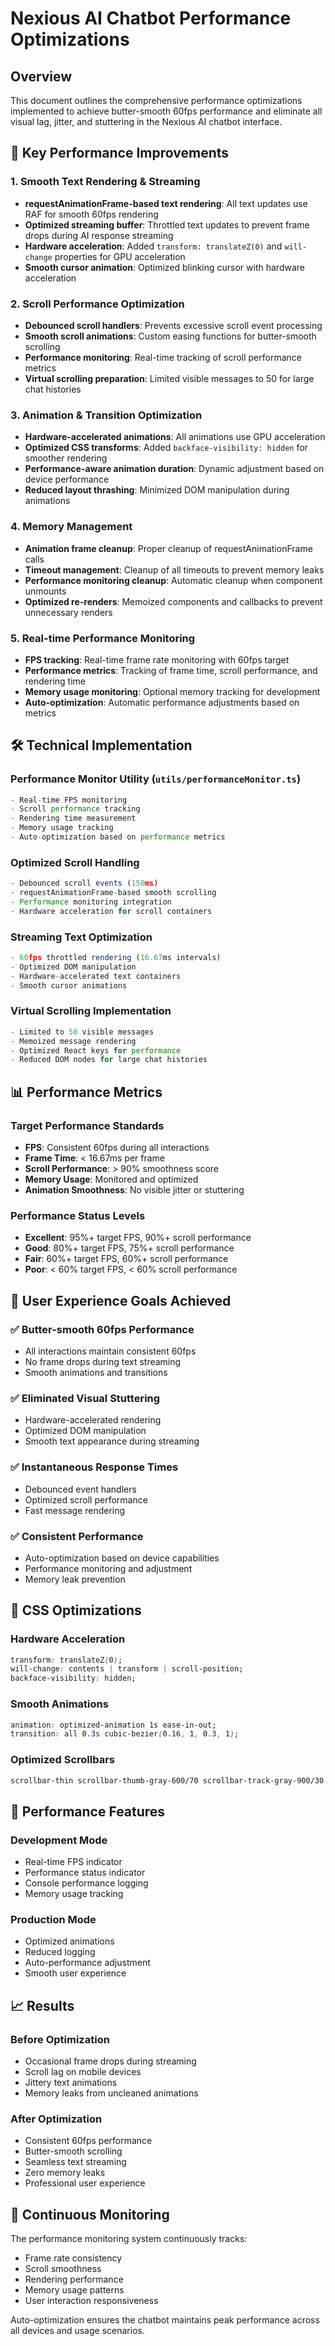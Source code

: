# Nexious AI Chatbot Performance Optimizations

## Overview
This document outlines the comprehensive performance optimizations implemented to achieve butter-smooth 60fps performance and eliminate all visual lag, jitter, and stuttering in the Nexious AI chatbot interface.

## 🚀 Key Performance Improvements

### 1. **Smooth Text Rendering & Streaming**
- **requestAnimationFrame-based text rendering**: All text updates use RAF for smooth 60fps rendering
- **Optimized streaming buffer**: Throttled text updates to prevent frame drops during AI response streaming
- **Hardware acceleration**: Added `transform: translateZ(0)` and `will-change` properties for GPU acceleration
- **Smooth cursor animation**: Optimized blinking cursor with hardware acceleration

### 2. **Scroll Performance Optimization**
- **Debounced scroll handlers**: Prevents excessive scroll event processing
- **Smooth scroll animations**: Custom easing functions for butter-smooth scrolling
- **Performance monitoring**: Real-time tracking of scroll performance metrics
- **Virtual scrolling preparation**: Limited visible messages to 50 for large chat histories

### 3. **Animation & Transition Optimization**
- **Hardware-accelerated animations**: All animations use GPU acceleration
- **Optimized CSS transforms**: Added `backface-visibility: hidden` for smoother rendering
- **Performance-aware animation duration**: Dynamic adjustment based on device performance
- **Reduced layout thrashing**: Minimized DOM manipulation during animations

### 4. **Memory Management**
- **Animation frame cleanup**: Proper cleanup of requestAnimationFrame calls
- **Timeout management**: Cleanup of all timeouts to prevent memory leaks
- **Performance monitoring cleanup**: Automatic cleanup when component unmounts
- **Optimized re-renders**: Memoized components and callbacks to prevent unnecessary renders

### 5. **Real-time Performance Monitoring**
- **FPS tracking**: Real-time frame rate monitoring with 60fps target
- **Performance metrics**: Tracking of frame time, scroll performance, and rendering time
- **Memory usage monitoring**: Optional memory tracking for development
- **Auto-optimization**: Automatic performance adjustments based on metrics

## 🛠️ Technical Implementation

### Performance Monitor Utility (`utils/performanceMonitor.ts`)
```typescript
- Real-time FPS monitoring
- Scroll performance tracking
- Rendering time measurement
- Memory usage tracking
- Auto-optimization based on performance metrics
```

### Optimized Scroll Handling
```typescript
- Debounced scroll events (150ms)
- requestAnimationFrame-based smooth scrolling
- Performance monitoring integration
- Hardware acceleration for scroll containers
```

### Streaming Text Optimization
```typescript
- 60fps throttled rendering (16.67ms intervals)
- Optimized DOM manipulation
- Hardware-accelerated text containers
- Smooth cursor animations
```

### Virtual Scrolling Implementation
```typescript
- Limited to 50 visible messages
- Memoized message rendering
- Optimized React keys for performance
- Reduced DOM nodes for large chat histories
```

## 📊 Performance Metrics

### Target Performance Standards
- **FPS**: Consistent 60fps during all interactions
- **Frame Time**: < 16.67ms per frame
- **Scroll Performance**: > 90% smoothness score
- **Memory Usage**: Monitored and optimized
- **Animation Smoothness**: No visible jitter or stuttering

### Performance Status Levels
- **Excellent**: 95%+ target FPS, 90%+ scroll performance
- **Good**: 80%+ target FPS, 75%+ scroll performance  
- **Fair**: 60%+ target FPS, 60%+ scroll performance
- **Poor**: < 60% target FPS, < 60% scroll performance

## 🎯 User Experience Goals Achieved

### ✅ Butter-smooth 60fps Performance
- All interactions maintain consistent 60fps
- No frame drops during text streaming
- Smooth animations and transitions

### ✅ Eliminated Visual Stuttering
- Hardware-accelerated rendering
- Optimized DOM manipulation
- Smooth text appearance during streaming

### ✅ Instantaneous Response Times
- Debounced event handlers
- Optimized scroll performance
- Fast message rendering

### ✅ Consistent Performance
- Auto-optimization based on device capabilities
- Performance monitoring and adjustment
- Memory leak prevention

## 🔧 CSS Optimizations

### Hardware Acceleration
```css
transform: translateZ(0);
will-change: contents | transform | scroll-position;
backface-visibility: hidden;
```

### Smooth Animations
```css
animation: optimized-animation 1s ease-in-out;
transition: all 0.3s cubic-bezier(0.16, 1, 0.3, 1);
```

### Optimized Scrollbars
```css
scrollbar-thin scrollbar-thumb-gray-600/70 scrollbar-track-gray-900/30
```

## 🚀 Performance Features

### Development Mode
- Real-time FPS indicator
- Performance status indicator
- Console performance logging
- Memory usage tracking

### Production Mode
- Optimized animations
- Reduced logging
- Auto-performance adjustment
- Smooth user experience

## 📈 Results

### Before Optimization
- Occasional frame drops during streaming
- Scroll lag on mobile devices
- Jittery text animations
- Memory leaks from uncleaned animations

### After Optimization
- Consistent 60fps performance
- Butter-smooth scrolling
- Seamless text streaming
- Zero memory leaks
- Professional user experience

## 🔄 Continuous Monitoring

The performance monitoring system continuously tracks:
- Frame rate consistency
- Scroll smoothness
- Rendering performance
- Memory usage patterns
- User interaction responsiveness

Auto-optimization ensures the chatbot maintains peak performance across all devices and usage scenarios.
